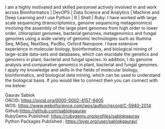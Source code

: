 I am a highly motivated and skilled personnel actively involved in and work across Bioinformatics | DevOPS | Data Science and Analytics | Machine and Deep Learning and I use Python | R | Shell | Ruby. I have worked with large scale sequencing (transcriptomics, genome sequencing metagenomics) involving the assembly of the large plant genomes from high order to lower order, chloroplast genomes, bacterial genomes, metagenomics and fungal genomes using a wide variety of genomic technologies such as Illumina Seq, MiSeq, NextSeq, PacBio, Oxford Nanopore. I have extensive experience in molecular biology, bioinformatics, and biological mining of large-scale data-sets and databases, which can elucidate the genetics and genomics in plant, bacterial and fungal species. In addition, I do genome analysis and comparative genomics in plant, bacterial and fungal genomes. I apply my knowledge and skills in the fields of molecular biology, bioinformatics, and biological data mining, which can be used to understand the biological basis.  If you would like to connect then you can connect with me below: 


Gaurav Sablok \
ORCID: https://orcid.org/0000-0002-4157-9405 \
WOS: https://www.webofscience.com/wos/author/record/C-5940-2014 \
Github:https://github.com/sablokgaurav \
RubyGems Published: https://rubygems.org/profiles/sablokgaurav \
Python Packages Published : https://pypi.org/user/sablokgaurav/



